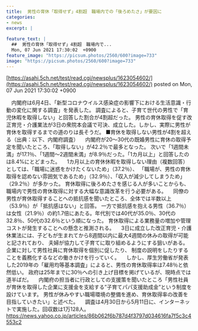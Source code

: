 ```yaml
---
title:  男性の育休「取得せず」4割超　職場内での「後ろめたさ」が要因に  
categories:
- news
excerpt: |
  
feature_text: |
  ##  男性の育休「取得せず」4割超　職場内で...
  Mon, 07 Jun 2021 17:30:02  +0900
feature_image: "https://picsum.photos/2560/600?image=733"
image: "https://picsum.photos/2560/600?image=733"
---
```


[https://asahi.5ch.net/test/read.cgi/newsplus/1623054602/](https://asahi.5ch.net/test/read.cgi/newsplus/1623054602/)
posted on Mon, 07 Jun 2021 17:30:02  +0900

<!--more-->

　内閣府は6月4日、「新型コロナウイルス感染症の影響下における生活意識・行動の変化に関する調査」を発表した。 調査によると、子育て世代の男性で「育児休暇を取得しない」と回答した割合が4割超だった。 男性の育休取得を促す改正育児・介護業法が3日の衆院本会議で可決、成立した。しかし、実際に男性が育休を取得するまでの道のりは長そうだ。 ■育休を取得しない男性が4割を超える（出典：以下、内閣府調査） 　内閣府が20〜30代の既婚男性に育休の取得予定を聞いたところ、「取得しない」が42.2％で最多となった。 次いで「1週間未満」が17.1％、「1週間〜2週間未満」が8.9％だった。「1カ月以上」と回答したのは8.4%にとどまった。 　1カ月以上の育休休暇を取得しない理由（複数回答）としては、「職場に迷惑をかけたくないため」（37.2％）、 「職場が、男性の育休取得を認めない雰囲気であるため」（32.9％）、「収入が減少してしまうため」（29.2％）が多かった。 育休取得に後ろめたさを感じる人が多いことからも、職場内で男性の育休取得に対する大幅な意識改革を行う必要がある。 　同僚の男性が育休取得することへの抵抗感を聞いたところ、全体では半数以上（53.9％）が「抵抗感はない」と回答。 一方で抵抗感を抱える男性（36.7％）は女性（21.9％）の約1.7倍にあたる。年代別では40代が35.0％、30代の32.8％、50代の32.6％という順になった。 育休取得による業務量の増加や管理コストが発生することへの懸念と推測される。 　3日に成立した改正育児・介護休業法には、子どもが生まれてから8週間以内に最大4週間の休みの取得が可能と記されており、 夫婦が協力して子育てに取り組めるようにする狙いがある。企業に対して男性社員に育休取得を個別に促したり、 制度の説明をしたりすることを義務化するなどの働きかけを行っていく。 　しかし、厚生労働省が発表した2019年の「雇用均等基本調査」によると、男性の育休取得率は7.48％と依然低い。 政府は25年までに30％への引き上げ目標を掲げているが、現時点では道半ばだ。 　内閣府の担当者に行政としての支援策を聞いたところ「男性社員が育休を取得した企業に支援金を支給する”子育てパパ支援助成金”という制度を設けています。 男性が休みやすい職場環境の整備を進め、育休取得率の改善を目指していきたい」と述べた。 　調査は4月30日から5月11日に、インターネットで実施した。回収数は1万128人。 https://news.yahoo.co.jp/articles/86b062f6b787d4f3797d034616fa7f5c3c4553c2
